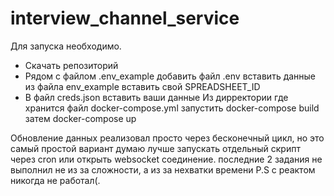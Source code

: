 # interview_channel_service
Для запуска необходимо.
 - Скачать репозиторий
 - Рядом с файлом .env_example добавить файл .env вставить данные из файла env_example вставить свой SPREADSHEET_ID
 - В файл creds.json вставить ваши данные
Из дирректории где хранится файл docker-compose.yml запустить docker-compose build затем docker-compose up

Обновление данных реализовал просто через бесконечный цикл, но это самый простой вариант думаю лучше запускать отдельный скрипт через cron или 
открыть websocket соединение.
последние 2 задания не выполнил не из за сложности, а из за нехватки времени
P.S c реактом никогда не работал(.
